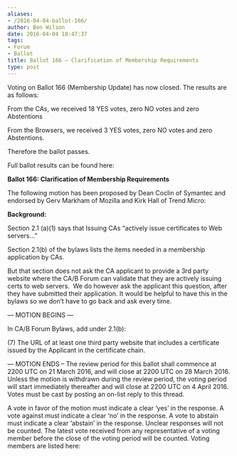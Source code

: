 ```yaml
---
aliases:
- /2016-04-04-ballot-166/
author: Ben Wilson
date: 2016-04-04 18:47:37
tags:
- Forum
- Ballot
title: Ballot 166 – Clarification of Membership Requirements
type: post
---
```


Voting on Ballot 166 (Membership Update) has now closed. The results are as follows:

From the CAs, we received 18 YES votes, zero NO votes and zero Abstentions

From the Browsers, we received 3 YES votes, zero NO votes and zero Abstentions.

Therefore the ballot passes.

Full ballot results can be found here:

**Ballot 166: Clarification of Membership Requirements**

The following motion has been proposed by Dean Coclin of Symantec and endorsed by Gerv Markham of Mozilla and Kirk Hall of Trend Micro:

**Background:**

Section 2.1 (a)(1) says that Issuing CAs “actively issue certificates to Web servers…”

Section 2.1(b) of the bylaws lists the items needed in a membership application by CAs.

But that section does not ask the CA applicant to provide a 3rd party website where the CA/B Forum can validate that they are actively issuing certs to web servers.  We do however ask the applicant this question, after they have submitted their application. It would be helpful to have this in the bylaws so we don’t have to go back and ask every time.

— MOTION BEGINS —

In CA/B Forum Bylaws, add under 2.1(b):

(7) The URL of at least one third party website that includes a certificate issued by the Applicant in the certificate chain.

— MOTION ENDS –
The review period for this ballot shall commence at 2200 UTC on 21 March 2016, and will close at 2200 UTC on 28 March 2016. Unless the motion is withdrawn during the review period, the voting period will start immediately thereafter and will close at 2200 UTC on 4 April 2016. Votes must be cast by posting an on-list reply to this thread.

A vote in favor of the motion must indicate a clear ‘yes’ in the response. A vote against must indicate a clear ‘no’ in the response. A vote to abstain must indicate a clear ‘abstain’ in the response. Unclear responses will not be counted. The latest vote received from any representative of a voting member before the close of the voting period will be counted. Voting members are listed here: